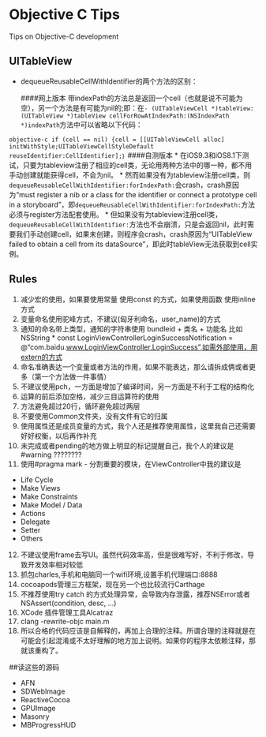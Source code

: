# Objective C Tips
Tips on Objective-C development

## UITableView

* dequeueReusableCellWithIdentifier的两个方法的区别：

	####网上版本
	带indexPath的方法总是返回一个cell（也就是说不可能为空），另一个方法是有可能为nil的;即：在`- (UITableViewCell *)tableView:(UITableView *)tableView cellForRowAtIndexPath:(NSIndexPath *)indexPath`方法中可以省略以下代码：

`objective-c if (cell == nil) {cell = [[UITableViewCell alloc] initWithStyle;UITableViewCellStyleDefault reuseIdentifier:CellIdentifier];｝`
	####自测版本
	* 在iOS9.3和iOS8.1下测试，只要为tableview注册了相应的cell类，无论用两种方法中的哪一种，都不用手动创建就能获得cell，不会为nil。 
	* 然而如果没有为tableview注册cell类，则`dequeueReusableCellWithIdentifier:forIndexPath:`会crash，crash原因为“must register a nib or a class for the identifier or connect a prototype cell in a storyboard”，即`dequeueReusableCellWithIdentifier:forIndexPath:`方法必须与register方法配套使用。
	* 但如果没有为tableview注册cell类，`dequeueReusableCellWithIdentifier:`方法也不会崩溃，只是会返回nil，此时需要我们手动创建cell，如果未创建，则程序会crash，crash原因为“UITableView failed to obtain a cell from its dataSource”，即此时tableView无法获取到cell实例。

##  Rules

1. 减少宏的使用，如果要使用常量 使用const 的方式，如果使用函数 使用inline 方式
2. 变量命名使用驼峰方式，不建议(匈牙利命名，user_name)的方式
3. 通知的命名带上类型，通知的字符串使用 bundleid + 类名 + 功能名 比如 NSString * const LoginViewControllerLoginSuccessNotification = @“com.baidu.www.LoginViewController.LoginSuccess”,如需外部使用，用extern的方式
4. 命名准确表达一个变量或者方法的作用，如果不能表达，那么请拆成俩或者更多（第一个方法做一件事情）
5. 不建议使用pch，一方面是增加了编译时间，另一方面是不利于工程的结构化
6. 运算的前后添加空格，减少三目运算符的使用
7. 方法避免超过20行，循环避免超过两层
8. 不要使用Common文件夹，没有文件有它的归属
9. 使用属性还是成员变量的方式，我个人还是推荐使用属性，这里我自己还需要好好权衡，以后再作补充
10. 未完成或者pending的地方做上明显的标记提醒自己，我个人的建议是#warning ????????
11. 使用#pragma mark - 分割重要的模块，在ViewController中我的建议是
- Life Cycle
- Make Views
- Make Constraints
- Make Model / Data
- Actions
- Delegate
- Setter
- Others
12. 不建议使用frame去写UI。虽然代码效率高，但是很难写好，不利于修改，导致开发效率相对较低
13. 抓包charles,手机和电脑同一个wifi环境,设置手机代理端口:8888
14. cocoapods管理三方框架，现在另一个也比较流行Carthage
15. 不推荐使用try catch 的方式处理异常，会导致内存泄露，推荐NSError或者 NSAssert(condition, desc, ...)
16. XCode 插件管理工具Alcatraz
17. clang -rewrite-objc main.m
18. 所以合格的代码应该是自解释的，再加上合理的注释。所谓合理的注释就是在可能会引起混淆或不太好理解的地方加上说明。如果你的程序太依赖注释，那就该重构了。


##读这些的源码
* AFN
* SDWebImage
* ReactiveCocoa
* GPUImage
* Masonry
* MBProgressHUD